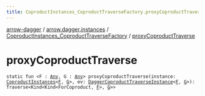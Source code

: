 ```yaml
---
title: CoproductInstances_CoproductTraverseFactory.proxyCoproductTraverse - arrow-dagger
---
```


[arrow-dagger](../../index.html) / [arrow.dagger.instances](../index.html) / [CoproductInstances_CoproductTraverseFactory](index.html) / [proxyCoproductTraverse](./proxy-coproduct-traverse.html)

# proxyCoproductTraverse

`static fun <F : `[`Any`](https://kotlinlang.org/api/latest/jvm/stdlib/kotlin/-any/index.html)`, G : `[`Any`](https://kotlinlang.org/api/latest/jvm/stdlib/kotlin/-any/index.html)`> proxyCoproductTraverse(instance: `[`CoproductInstances`](../-coproduct-instances/index.html)`<`[`F`](proxy-coproduct-traverse.html#F)`, `[`G`](proxy-coproduct-traverse.html#G)`>, ev: `[`DaggerCoproductTraverseInstance`](../-dagger-coproduct-traverse-instance/index.html)`<`[`F`](proxy-coproduct-traverse.html#F)`, `[`G`](proxy-coproduct-traverse.html#G)`>): Traverse<Kind<Kind<ForCoproduct, `[`F`](proxy-coproduct-traverse.html#F)`>, `[`G`](proxy-coproduct-traverse.html#G)`>>`